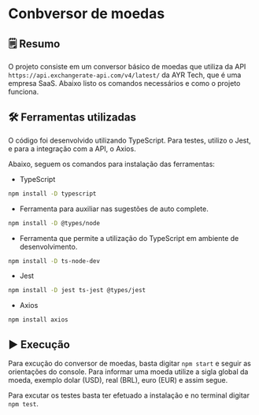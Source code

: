 # Conbversor de moedas

## 🗒️ Resumo
O projeto consiste em um conversor básico de moedas que utiliza da API `https://api.exchangerate-api.com/v4/latest/` da AYR Tech, que é uma empresa SaaS. Abaixo listo os comandos necessários e como o projeto funciona.

## 🛠️ Ferramentas utilizadas
O código foi desenvolvido utilizando TypeScript. Para testes, utilizo o Jest, e para a integração com a API, o Axios. 

Abaixo, seguem os comandos para instalação das ferramentas:

- TypeScript
~~~bash
npm install -D typescript
~~~

- Ferramenta para auxiliar nas sugestões de auto complete.
~~~bash
npm install -D @types/node
~~~

- Ferramenta que permite a utilização do TypeScript em ambiente de desenvolvimento.
~~~bash
npm install -D ts-node-dev
~~~

- Jest 
~~~bash
npm install -D jest ts-jest @types/jest
~~~

- Axios
~~~bash
npm install axios
~~~

## ▶️ Execução
Para excução do conversor de moedas, basta digitar `npm start` e seguir as orientações do console. Para informar uma moeda utilize a sigla global da moeda, exemplo dolar (USD), real (BRL), euro (EUR) e assim segue.

Para excutar os testes basta ter efetuado a instalação e no terminal digitar `npm test`.
